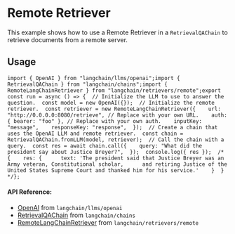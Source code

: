 Remote Retriever
================

This example shows how to use a Remote Retriever in a `RetrievalQAChain` to retrieve documents from a remote server.

Usage[](#usage "Direct link to Usage")
---------------------------------------

    import { OpenAI } from "langchain/llms/openai";import { RetrievalQAChain } from "langchain/chains";import { RemoteLangChainRetriever } from "langchain/retrievers/remote";export const run = async () => {  // Initialize the LLM to use to answer the question.  const model = new OpenAI({});  // Initialize the remote retriever.  const retriever = new RemoteLangChainRetriever({    url: "http://0.0.0.0:8080/retrieve", // Replace with your own URL.    auth: { bearer: "foo" }, // Replace with your own auth.    inputKey: "message",    responseKey: "response",  });  // Create a chain that uses the OpenAI LLM and remote retriever.  const chain = RetrievalQAChain.fromLLM(model, retriever);  // Call the chain with a query.  const res = await chain.call({    query: "What did the president say about Justice Breyer?",  });  console.log({ res });  /*  {    res: {      text: 'The president said that Justice Breyer was an Army veteran, Constitutional scholar,      and retiring Justice of the United States Supreme Court and thanked him for his service.'    }  }  */};

#### API Reference:

*   [OpenAI](/docs/api/llms_openai/classes/OpenAI) from `langchain/llms/openai`
*   [RetrievalQAChain](/docs/api/chains/classes/RetrievalQAChain) from `langchain/chains`
*   [RemoteLangChainRetriever](/docs/api/retrievers_remote/classes/RemoteLangChainRetriever) from `langchain/retrievers/remote`